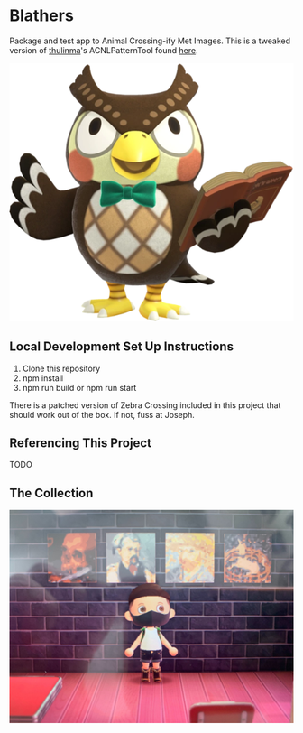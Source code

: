 # Blathers
Package and test app to Animal Crossing-ify Met Images. This is a tweaked version of [thulinma](https://github.com/thulinma)'s ACNLPatternTool found [here](https://github.com/Thulinma/ACNLPatternTool).

![Blathers](blathers.png)

## Local Development Set Up Instructions
1. Clone this repository
2. npm install
3. npm run build or npm run start

There is a patched version of Zebra Crossing included in this project that should work out of the box. If not, fuss at Joseph.

## Referencing This Project

TODO

## The Collection

![Blathers](joseph.jpg)
